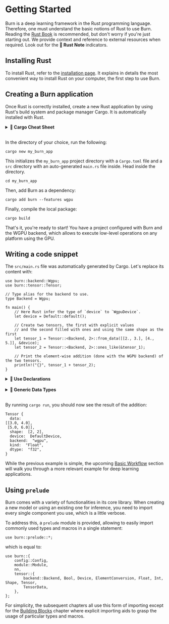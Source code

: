# Getting Started

Burn is a deep learning framework in the Rust programming language. Therefore, 
one must understand the basic notions of Rust to use Burn. Reading the 
[Rust Book](https://doc.rust-lang.org/book/) is recommended, but don't worry if you're just starting
out. We provide context and reference to external resources when required.
Look out for the **🦀 Rust Note** indicators.

## Installing Rust

To install Rust, refer to the
[installation page](https://doc.rust-lang.org/book/ch01-01-installation.html). It explains in
details the most convenient way to install Rust on your computer, the first step
to use Burn.

## Creating a Burn application

Once Rust is correctly installed, create a new Rust application by using Rust's build system and
package manager Cargo. It is automatically installed with Rust.

<details>
<summary><strong>🦀 Cargo Cheat Sheet</strong></summary>

[Cargo](https://doc.rust-lang.org/cargo/) is a very useful tool to manage Rust projects.
It is used to compile your code
and download and build the libraries/packages your code depends on.

Below is a short cheat sheet of the main `cargo` commands you might use throughout this guide.

| Command             | Description                                                                                  |
| ------------------- | -------------------------------------------------------------------------------------------- |
| `cargo new` _path_  | Create a new Cargo package at the given _path_.                                           |
| `cargo add` _crate_ | Add dependencies to the Cargo.toml manifest file.                                            |
| `cargo build`       | Compile the local package and all of its dependencies (in debug mode, use `-r` for release). |
| `cargo check`       | Check the local package for compilation errors (much faster).                                |
| `cargo run`         | Run the local package binary (in debug mode, use `-r` for release).                                                                |

For more information, check 
[Hello, Cargo!](https://doc.rust-lang.org/book/ch01-03-hello-cargo.html) in the Rust Book.

</details><br>

In the directory of your choice, run the following:

```console
cargo new my_burn_app
```

This initializes the `my_burn_app` project directory with a `Cargo.toml` file and a `src`
directory with an auto-generated `main.rs` file inside. Head inside the directory.

```console
cd my_burn_app
```

Then, add Burn as a dependency:

```console
cargo add burn --features wgpu
```

Finally, compile the local package:

```console
cargo build
```

That's it, you're ready to start! You have a project configured with Burn and the WGPU backend,
which allows to execute low-level operations on any platform using the GPU.

## Writing a code snippet

The `src/main.rs` file was automatically generated by Cargo. Let's replace its content with:

```rust, ignore
use burn::backend::Wgpu;
use burn::tensor::Tensor;

// Type alias for the backend to use.
type Backend = Wgpu;

fn main() {
    // Here Rust infer the type of `device` to `WgpuDevice`.
    let device = Default::default();

    // Create two tensors, the first with explicit values
    // and the second filled with ones and using the same shape as the first
    let tensor_1 = Tensor::<Backend, 2>::from_data([[2., 3.], [4., 5.]], &device);
    let tensor_2 = Tensor::<Backend, 2>::ones_like(&tensor_1);

    // Print the element-wise addition (done with the WGPU backend) of the two tensors.
    println!("{}", tensor_1 + tensor_2);
}
```

<details>
<summary><strong>🦀 Use Declarations</strong></summary>

To bring any of the Burn module or item into scope, a `use` declaration is added.

In the example above, we want to bring the `Tensor` struct and `Wgpu` backend into scope with the
following:

```rust, ignore
use burn::tensor::Tensor;
use burn::backend::Wgpu;
```

The same declaration could be written in a single statement
to simultaneously bind multiple paths with a common prefix:

```rust, ignore
use burn::{tensor::Tensor, backend::backend::Wgpu};
```

In this example, the common prefix is pretty short and there are only two items to bind locally.
Therefore, the first usage with two `use` declarations might be preferred. But know that both
examples are valid. For more details on the `use` keyword, take a look at
[this section](https://doc.rust-lang.org/book/ch07-04-bringing-paths-into-scope-with-the-use-keyword.html)
of the Rust Book or the
[Rust reference](https://doc.rust-lang.org/reference/items/use-declarations.html).

</details><br>

<details>
<summary><strong>🦀 Generic Data Types</strong></summary>

If you're new to Rust, you may wonder why we use `Tensor::<Backend, 2>::...`.
That's because the `Tensor` struct is [generic](https://doc.rust-lang.org/book/ch10-01-syntax.html)
over multiple concrete data types. More specifically, a `Tensor` can be defined using three generic
parameters: the backend, the number of dimensions (rank) and the data type (defaults to `Float`).
Here, we only specify the backend and number of dimensions since `Float` is used by
default. For more details on the `Tensor` struct, see
[this section](./building-blocks/tensor.md).

Most of the time when generics are involved, the compiler can infer the generic parameters
automatically. In this case, the compiler needs a little help. This is usually done in one of
two ways: providing a type annotation or binding the gereneric parameter via the so-called _turbofish_ `::<>`
syntax. In the example above we used the _turbofish_ syntax, but we could have used type
annotations instead like this:

```rust, ignore
let tensor_1: Tensor<Backend, 2> = Tensor::from_data([[2., 3.], [4., 5.]]);
let tensor_2 = Tensor::ones_like(&tensor_1);
```

Notice that we provide a type annotation for the first tensor only and yet this
example still works. That's because the compiler correctly inferred that `tensor_2` has the same
generic parameters. The same could be done in the original example, but specifying the
parameters for both is more explicit.

</details><br>

By running `cargo run`, you should now see the result of the addition:

```console
Tensor {
  data:
[[3.0, 4.0],
 [5.0, 6.0]],
  shape:  [2, 2],
  device:  DefaultDevice,
  backend:  "wgpu",
  kind:  "Float",
  dtype:  "f32",
}
```

While the previous example is simple, the upcoming [Basic Workflow](./basic-workflow) section will walk you
through a more relevant example for deep learning applications.

## Using `prelude`

Burn comes with a variety of functionalities in its core library. When creating a new model or using an
existing one for inference, you need to import every single component you use, which is a
little verbose.

To address this, a `prelude` module is provided, allowing to easily import commonly used types
and macros in a single statement:

```rust, ignore
use burn::prelude::*;
```

which is equal to:

```rust, ignore
use burn::{
    config::Config,
    module::Module,
    nn,
    tensor::{
        backend::Backend, Bool, Device, ElementConversion, Float, Int, Shape, Tensor,
        TensorData,
    },
};
```

<div class="warning">

For simplicity, the subsequent chapters all use this form of importing
except for the [Building Blocks](./building-blocks) chapter where explicit importing aids to
grasp the usage of particular types and macros.

</div>
